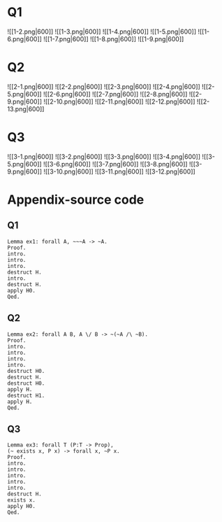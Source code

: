 # Q1
![[1-2.png|600]]
![[1-3.png|600]]
![[1-4.png|600]]
![[1-5.png|600]]
![[1-6.png|600]]
![[1-7.png|600]]
![[1-8.png|600]]
![[1-9.png|600]]
# Q2
![[2-1.png|600]]
![[2-2.png|600]]
![[2-3.png|600]]
![[2-4.png|600]]
![[2-5.png|600]]
![[2-6.png|600]]
![[2-7.png|600]]
![[2-8.png|600]]
![[2-9.png|600]]
![[2-10.png|600]]
![[2-11.png|600]]
![[2-12.png|600]]
![[2-13.png|600]]
# Q3
![[3-1.png|600]]
![[3-2.png|600]]
![[3-3.png|600]]
![[3-4.png|600]]
![[3-5.png|600]]
![[3-6.png|600]]
![[3-7.png|600]]
![[3-8.png|600]]
![[3-9.png|600]]
![[3-10.png|600]]
![[3-11.png|600]]
![[3-12.png|600]]
# Appendix-source code
## Q1
```coq
Lemma ex1: forall A, ~~~A -> ~A.
Proof.
intro.
intro.
intro.
destruct H.
intro.
destruct H.
apply H0.
Qed.
```
## Q2
```coq
Lemma ex2: forall A B, A \/ B -> ~(~A /\ ~B).
Proof.
intro.
intro.
intro.
intro.
destruct H0.
destruct H.
destruct H0.
apply H.
destruct H1.
apply H.
Qed.
```
## Q3
```coq
Lemma ex3: forall T (P:T -> Prop),
(~ exists x, P x) -> forall x, ~P x.
Proof.
intro.
intro.
intro.
intro.
intro.
destruct H.
exists x.
apply H0.
Qed.
```

